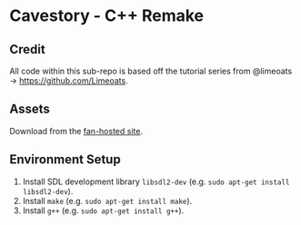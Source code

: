 # Cavestory - C++ Remake

## Credit
All code within this sub-repo is based off the tutorial series from @limeoats -> https://github.com/Limeoats.

## Assets
Download from the [fan-hosted site](http://www.cavestory.org/download/cave-story.php).

## Environment Setup
1. Install SDL development library `libsdl2-dev` (e.g. `sudo apt-get install libsdl2-dev`).
2. Install `make` (e.g. `sudo apt-get install make`).
3. Install `g++` (e.g. `sudo apt-get install g++`).
